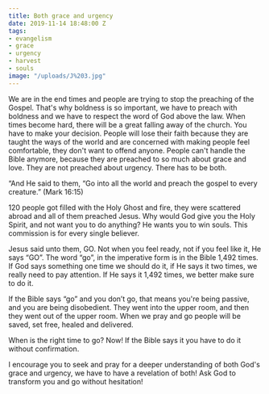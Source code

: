 ```yaml
---
title: Both grace and urgency
date: 2019-11-14 18:48:00 Z
tags:
- evangelism
- grace
- urgency
- harvest
- souls
image: "/uploads/J%203.jpg"
---
```


We are in the end times and people are trying to stop the preaching of the Gospel. That's why boldness is so important, we have to preach with boldness and we have to respect the word of God above the law. When times become hard, there will be a great falling away of the church. You have to make your decision. People will lose their faith because they are taught the ways of the world and are concerned with making people feel comfortable, they don't want to offend anyone. People can't handle the Bible anymore, because they are preached to so much about grace and love. They are not preached about urgency. There has to be both. 

“And He said to them, “Go into all the world and preach the gospel to every creature.” (Mark 16:15)

120 people got filled with the Holy Ghost and fire, they were scattered abroad and all of them preached Jesus. Why would God give you the Holy Spirit, and not want you to do anything? He wants you to win souls. This commission is for every single believer.

Jesus said unto them, GO. Not when you feel ready, not if you feel like it, He says “GO”. The word “go”, in the imperative form is in the Bible 1,492 times. If God says something one time we should do it, if He says it two times, we really need to pay attention. If He says it 1,492 times, we better make sure to do it. 

If the Bible says “go” and you don’t go, that means you're being passive, and you are being disobedient. They went into the upper room, and then they went out of the upper room. When we pray and go people will be saved, set free, healed and delivered. 

When is the right time to go? Now! If the Bible says it you have to do it without confirmation. 

I encourage you to seek and pray for a deeper understanding of both God's grace and urgency, we have to have a revelation of both! Ask God to transform you and go without hesitation! 